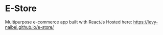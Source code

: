 # E-Store
Multipurpose e-commerce app built with ReactJs
Hosted here: https://levy-naibei.github.io/e-store/
